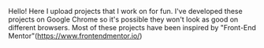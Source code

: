 Hello! 
Here I upload projects that I work on for fun. I've developed these projects on Google Chrome so it's possible they won't look as good on different browsers.
Most of these projects have been inspired by "Front-End Mentor"(https://www.frontendmentor.io/)

